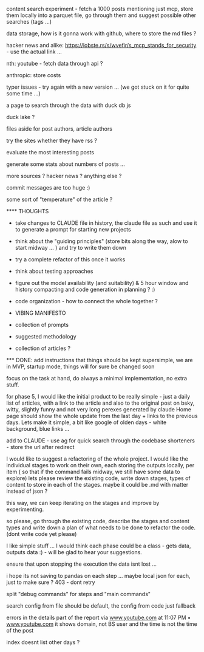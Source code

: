 
content search experiment - fetch a 1000 posts mentioning just mcp, store them locally into a parquet file, go through them and suggest possible other searches (tags ...)


data storage, how is it gonna work with github, where to store the md files ?


hacker news and alike: https://lobste.rs/s/wvefir/s_mcp_stands_for_security - use the actual link ...

nth: youtube - fetch data through api ?

anthropic: store costs



typer issues - try again with a new version ... (we got stuck on it for quite some time ...)


a page to search through the data with duck db js

duck lake ?

files aside for post authors, article authors

try the sites whether they have rss ?

evaluate the most interesting posts

generate some stats about numbers of posts ...

more sources ? hacker news ? anything else ?

commit messages are too huge :)

some sort of "temperature" of the article ?

**** THOUGHTS
- take changes to CLAUDE file in history, the claude file as such and use it to generate a prompt for starting new projects
- think about the "guiding principles" (store bits along the way, alow to start midway ... ) and try to write them down
- try a complete refactor of this once it works
- think about testing approaches
- figure out the model availability (and suitability) & 5 hour window and history compacting and code generation in planning ? :)

- code organization - how to connect the whole together ?

- VIBING MANIFESTO
 - collection of prompts
 - suggested methodology
 - collection of articles ?


*** DONE:
add instructions that things should be kept supersimple, we are in MVP, startup mode, things will for sure be changed soon

focus on the task at hand, do always a minimal implementation, no extra stuff.

for phase 5, I would like the initial product to be really simple - just a daily list of articles, with a link to the article and also to the original post on bsky, witty, slightly funny and not very long perexes generated by claude
Home page should show the whole update from the last day + links to the previous days.
Lets make it simple, a bit like google of olden days - white background, blue links ...

add to CLAUDE - use ag for quick search through the codebase
shorteners - store the url after redirect

I would like to suggest a refactoring of the whole project.
I would like the individual stages to work on their own, each storing the outputs locally, per item ( so that if the command fails midway, we still have some data to explore)
lets please review the existing code, write down stages, types of content to store in each of the stages.
maybe it could be .md with matter instead of json ?

this way, we can keep iterating on the stages and improve by experimenting.

so please, go through the existing code, describe the stages and content types and write down a plan of what needs to be done to refactor the code. (dont write code yet please)

I like simple stuff ... I would think each phase could be a class - gets data, outputs data :) - will be glad to hear your suggestions.

ensure that upon stopping the execution the data isnt lost ...

i hope its not saving to pandas on each step ... maybe local json for each, just to make sure ?
403 - dont retry

split "debug commands" for steps and "main commands"

search config from file should be default, the config from code just fallback

errors in the details part of the report
via www.youtube.com at 11:07 PM • www.youtube.com
it shows domain, not BS user and the time is not the time of the post

index doesnt list other days ?